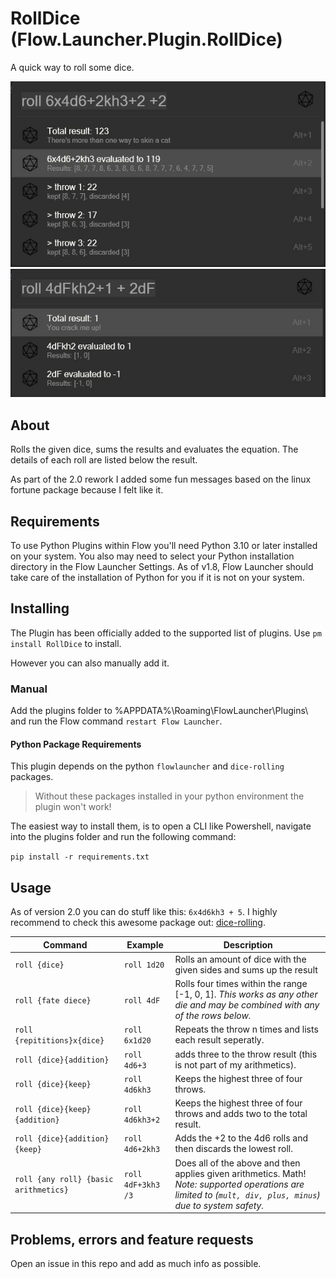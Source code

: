 # RollDice (Flow.Launcher.Plugin.RollDice)

A quick way to roll some dice.

![screenshot 1](assets/RollDice_screenshot-1.JPG)
![screenshot 2](assets/RollDice_screenshot-2.JPG)

## About

Rolls the given dice, sums the results and evaluates the equation.
The details of each roll are listed below the result.

As part of the 2.0 rework I added some fun messages based on the linux fortune package because I felt like it.

## Requirements

To use Python Plugins within Flow you'll need Python 3.10 or later installed on your system.
You also may need to select your Python installation directory in the Flow Launcher Settings.
As of v1.8, Flow Launcher should take care of the installation of Python for you if it is not on your system.

## Installing

The Plugin has been officially added to the supported list of plugins.
Use `pm install RollDice` to install.

However you can also manually add it.

### Manual

Add the plugins folder to %APPDATA%\Roaming\FlowLauncher\Plugins\ and run the Flow command `restart Flow Launcher`.

#### Python Package Requirements

This plugin depends on the python `flowlauncher` and `dice-rolling` packages.

> Without these packages installed in your python environment the plugin won't work!

The easiest way to install them, is to open a CLI like Powershell, navigate into the plugins folder and run the following command:

`pip install -r requirements.txt`

## Usage

As of version 2.0 you can do stuff like this: `6x4d6kh3 + 5`.
I highly recommend to check this awesome package out: [dice-rolling](https://github.com/Ajordat/dice_rolling).

| Command |Example | Description |
| --- | --- | --- |
| `roll {dice}` | `roll 1d20` | Rolls an amount of dice with the given sides and sums up the result |
| `roll {fate diece}` | `roll 4dF` | Rolls four times within the range [-1, 0, 1]. *This works as any other die and may be combined with any of the rows below.* |
| `roll {repititions}x{dice}` | `roll 6x1d20` | Repeats the throw n times and lists each result seperatly. |
| `roll {dice}{addition}` | `roll 4d6+3` | adds three to the throw result (this is not part of my arithmetics). |
| `roll {dice}{keep}` | `roll 4d6kh3` | Keeps the highest three of four throws. |
| `roll {dice}{keep}{addition}` | `roll 4d6kh3+2` | Keeps the highest three of four throws and adds two to the total result. |
| `roll {dice}{addition}{keep}` | `roll 4d6+2kh3` | Adds the +2 to the 4d6 rolls and then discards the lowest roll. |
| `roll {any roll} {basic arithmetics}` | `roll 4dF+3kh3 /3` | Does all of the above and then applies given arithmetics. Math! *Note: supported operations are limited to (`mult, div, plus, minus`) due to system safety.* |

## Problems, errors and feature requests

Open an issue in this repo and add as much info as possible.
